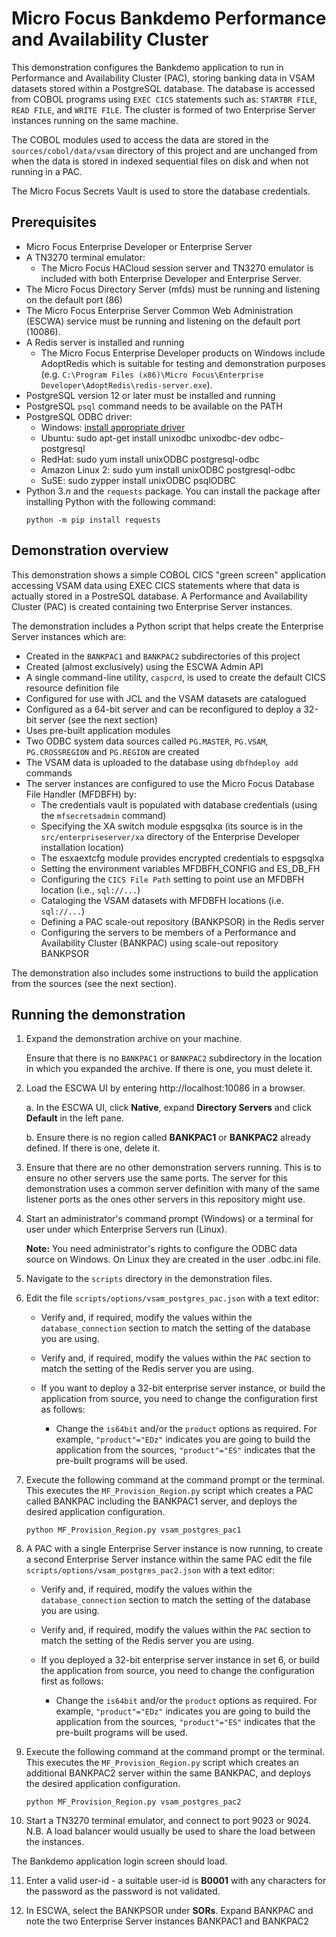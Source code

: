 # Micro Focus Bankdemo Performance and Availability Cluster
This demonstration configures the Bankdemo application to run in Performance and Availability Cluster (PAC), storing banking data in VSAM datasets stored within a PostgreSQL database. The database is accessed from COBOL programs using `EXEC CICS` statements such as: `STARTBR FILE`, `READ FILE`, and `WRITE FILE`. The cluster is formed of two Enterprise Server instances running on the same machine.

The COBOL modules used to access the data are stored in the `sources/cobol/data/vsam` directory of this project and are unchanged from when the data is stored in indexed sequential files on disk and when not running in a PAC.

The Micro Focus Secrets Vault is used to store the database credentials.

## Prerequisites
- Micro Focus Enterprise Developer or Enterprise Server
- A TN3270 terminal emulator:
   - The Micro Focus HACloud session server and TN3270 emulator is included with both Enterprise Developer and Enterprise Server.
- The Micro Focus Directory Server (mfds) must be running and listening on the default port (86)
- The Micro Focus Enterprise Server Common Web Administration (ESCWA) service must be running and listening on the default port (10086).
- A Redis server is installed and running
   - The Micro Focus Enterprise Developer products on Windows include AdoptRedis which is suitable for testing and demonstration purposes 
     (e.g. `C:\Program Files (x86)\Micro Focus\Enterprise Developer\AdoptRedis\redis-server.exe`).
- PostgreSQL version 12 or later must be installed and running
- PostgreSQL `psql` command needs to be available on the PATH
- PostgreSQL ODBC driver: 
   - Windows: [install appropriate driver](https://www.postgresql.org/ftp/odbc/versions/msi/)
   - Ubuntu: sudo apt-get install unixodbc unixodbc-dev odbc-postgresql
   - RedHat: sudo yum install unixODBC postgresql-odbc
   - Amazon Linux 2: sudo yum install unixODBC postgresql-odbc
   - SuSE: sudo zypper install unixODBC psqlODBC
- Python 3.*n* and the `requests` package. You can install the package after installing Python with the following command: 
  ```
  python -m pip install requests
  ```

## Demonstration overview
This demonstration shows a simple COBOL CICS "green screen" application accessing VSAM data using EXEC CICS statements where that data is actually stored in a PostreSQL database.
A Performance and Availability Cluster (PAC) is created containing two Enterprise Server instances.

The demonstration includes a Python script that helps create the Enterprise Server instances which are:

   - Created in the `BANKPAC1` and `BANKPAC2` subdirectories of this project
   - Created (almost exclusively) using the ESCWA Admin API
   - A single command-line utility, `caspcrd`, is used to create the default CICS resource definition file
   - Configured for use with JCL and the VSAM datasets are catalogued 
   - Configured as a 64-bit server and can be reconfigured to deploy a 32-bit server (see the next section)
   - Uses pre-built application modules
   - Two ODBC system data sources called `PG.MASTER`, `PG.VSAM`, `PG.CROSSREGION` and `PG.REGION` are created
   - The VSAM data is uploaded to the database using `dbfhdeploy add` commands 
   - The server instances are configured to use the Micro Focus Database File Handler (MFDBFH) by:
       - The credentials vault is populated with database credentials (using the `mfsecretsadmin` command)
        - Specifying the XA switch module espgsqlxa (its source is in the `src/enterpriseserver/xa` directory of the Enterprise Developer installation location)
        - The esxaextcfg module provides encrypted credentials to espgsqlxa        
        - Setting the environment variables MFDBFH_CONFIG and ES_DB_FH
        - Configuring the `CICS File Path` setting to point use an MFDBFH location (i.e., `sql://...`)
        - Cataloging the VSAM datasets with MFDBFH locations (i.e. `sql://...`)
        - Defining a PAC scale-out repository (BANKPSOR) in the Redis server
        - Configuring the servers to be members of a Performance and Availability Cluster (BANKPAC) using scale-out repository BANKPSOR

The demonstration also includes some instructions to build the application from the sources (see the next section).


## Running the demonstration
1. Expand the demonstration archive on your machine.
 
   Ensure that there is no `BANKPAC1` or `BANKPAC2` subdirectory in the location in which you expanded the archive. If there is one, you must delete it.
2. Load the ESCWA UI by entering http://localhost:10086 in a browser. 

   a. In the ESCWA UI, click **Native**, expand **Directory Servers** and click **Default** in the left pane.

   b. Ensure there is no region called **BANKPAC1** or **BANKPAC2** already defined. If there is one, delete it.

3. Ensure that there are no other demonstration servers running. This is to ensure no other servers use the same ports. The server for this demonstration uses a common server definition with many of the same listener ports as the ones other servers in this repository might use.
4. Start an administrator's command prompt (Windows) or a terminal for user under which Enterprise Servers run (Linux).

   **Note:** You need administrator's rights to configure the ODBC data source on Windows. On Linux they are created in the user .odbc.ini file.

5. Navigate to the `scripts` directory in the demonstration files.
6. Edit the file `scripts/options/vsam_postgres_pac.json` with a text editor:

    - Verify and, if required, modify the values within the `database_connection` section to match the setting of the database you are using.
    - Verify and, if required, modify the values within the `PAC` section to match the setting of the Redis server you are using.
    
    - If you want to deploy a 32-bit enterprise server instance, or build the application from source, you need to change the configuration first as follows:
      - Change the `is64bit` and/or the `product` options as required. For example, `"product"="EDz"` indicates you are going to build the application from the sources, `"product"="ES"` indicates that the pre-built programs will be used.

7. Execute the following command at the command prompt or the terminal. This executes the `MF_Provision_Region.py` script which creates a PAC called BANKPAC including the BANKPAC1 server, and deploys the desired application configuration.

    ```
    python MF_Provision_Region.py vsam_postgres_pac1
    ```
8. A PAC with a single Enterprise Server instance is now running, to create a second Enterprise Server instance within the same PAC edit the file `scripts/options/vsam_postgres_pac2.json` with a text editor:
    - Verify and, if required, modify the values within the `database_connection` section to match the setting of the database you are using.
    - Verify and, if required, modify the values within the `PAC` section to match the setting of the Redis server you are using.
    
    - If you deployed a 32-bit enterprise server instance in set 6, or build the application from source, you need to change the configuration first as follows:
      - Change the `is64bit` and/or the `product` options as required. For example, `"product"="EDz"` indicates you are going to build the application from the sources, `"product"="ES"` indicates that the pre-built programs will be used.

9. Execute the following command at the command prompt or the terminal. This executes the `MF_Provision_Region.py` script which creates an additional BANKPAC2 server within the same BANKPAC, and deploys the desired application configuration.

    ```
    python MF_Provision_Region.py vsam_postgres_pac2
    ```
10. Start a TN3270 terminal emulator, and connect to port 9023 or 9024. N.B. A load balancer would usually be used to share the load between the instances.

   The Bankdemo application login screen should load.

11. Enter a valid user-id - a suitable user-id is **B0001** with any characters for the password as the password is not validated.

12. In ESCWA, select the BANKPSOR under **SORs**. Expand BANKPAC and note the two Enterprise Server instances BANKPAC1 and BANKPAC2
    
